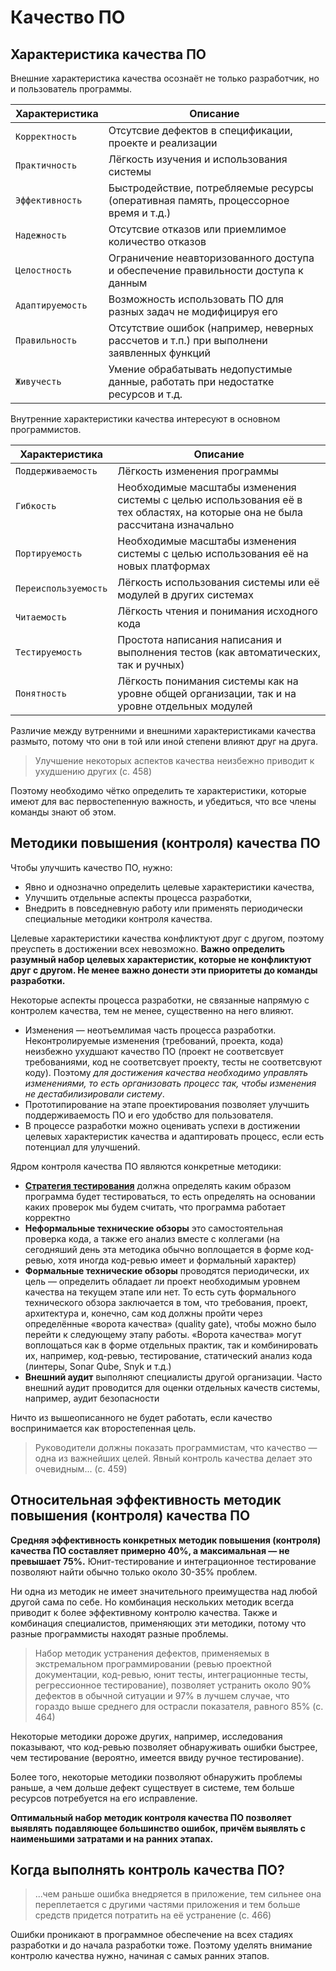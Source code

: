 # Качество ПО

## Характеристика качества ПО

Внешние характеристика качества осознаёт не только разработчик, но и пользователь программы.

| Характеристика   | Описание                                                                                 |
| ---------------- | ---------------------------------------------------------------------------------------- |
| `Корректность`   | Отсутсвие дефектов в спецификации, проекте и реализации                                  |
| `Практичность`   | Лёгкость изучения и использования системы                                                |
| `Эффективность`  | Быстродействие, потребляемые ресурсы (оперативная память, процессорное время и т.д.)     |
| `Надежность`     | Отсутсвие отказов или приемлимое количество отказов                                      |
| `Целостность`    | Ограничение неавторизованного доступа и обеспечение правильности доступа к данным        |
| `Адаптируемость` | Возможность использовать ПО для разных задач не модифицируя его                          |
| `Правильность`   | Отсутствие ошибок (например, неверных рассчетов и т.п.) при выполнени заявленных функций |
| `Живучесть`      | Умение обрабатывать недопустимые данные, работать при недостатке ресурсов и т.д.         |

Внутренние характеристики качества интересуют в основном программистов.

| Характеристика       | Описание                                                                                                                     |
| -------------------- | ---------------------------------------------------------------------------------------------------------------------------- |
| `Поддерживаемость`   | Лёгкость изменения программы                                                                                                 |
| `Гибкость`           | Необходимые масштабы изменения системы с целью использования её в тех областях, на которые она не была рассчитана изначально |
| `Портируемость`      | Необходимые масштабы изменения системы с целью использования её на новых платформах                                          |
| `Переиспользуемость` | Лёгкость использования системы или её модулей в других системах                                                              |
| `Читаемость`         | Лёгкость чтения и понимания исходного кода                                                                                   |
| `Тестируемость`      | Простота написания написания и выполнения тестов (как автоматических, так и ручных)                                          |
| `Понятность`         | Лёгкость понимания системы как на уровне общей организации, так и на уровне отдельных модулей                                |

Различие между вутренними и внешними характеристиками качества размыто, потому что они в той или иной степени влияют друг на друга.

> Улучшение некоторых аспектов качества неизбежно приводит к ухудшению других (с. 458)

Поэтому необходимо чётко определить те характеристики, которые имеют для вас первостепенную важность, и убедиться, что все члены команды знают об этом.

## Методики повышения (контроля) качества ПО

Чтобы улучшить качество ПО, нужно:

- Явно и однозначно определить целевые характеристики качества,
- Улучшить отдельные аспекты процесса разработки,
- Внедрить в повседневную работу или применять периодически специальные методики контроля качества.

Целевые характеристики качества конфликтуют друг с другом, поэтому преуспеть в достижении всех невозможно. **Важно определить разумный набор целевых характеристик, которые не конфликтуют друг с другом. Не менее важно донести эти приоритеты до команды разработки.**

Некоторые аспекты процесса разработки, не связанные напрямую с контролем качества, тем не менее, существенно на него влияют.

- Изменения — неотъемлимая часть процесса разработки. Неконтролируемые изменения (требований, проекта, кода) неизбежно ухудшают качество ПО (проект не соответсвует требованиями, код не соответсвует проекту, тесты не соответсвуют коду). Поэтому _для достижения качества необходимо управлять изменениями, то есть организовать процесс так, чтобы изменения не дестабилизировали систему_.
- Прототипирование на этапе проектирования позволяет улучшить поддерживаемость ПО и его удобство для пользователя.
- В процессе разработки можно оценивать успехи в достижении целевых характеристик качества и адаптировать процесс, если есть потенциал для улучшений.

Ядром контроля качества ПО являются конкретные методики:

- **[Стратегия тестирования](chapter_22.md)** должна определять каким образом программа будет тестироваться, то есть определять на основании каких проверок мы будем считать, что программа работает корректно
- **Неформальные технические обзоры** это самостоятельная проверка кода, а также его анализ вместе с коллегами (на сегодняший день эта методика обычно воплощается в форме код-ревью, хотя иногда код-ревью имеет и формальный характер)
- **Формальные технические обзоры** проводятся периодически, их цель — определить обладает ли проект необходимым уровнем качества на текущем этапе или нет. То есть суть формального технического обзора заключается в том, что требования, проект, архитектура и, конечно, сам код должны пройти через определённые «‎ворота качества» (quality gate), чтобы можно было перейти к следующему этапу работы. «Ворота качества» могут воплощаться как в форме отдельных практик, так и комбинировать их, например, код-ревью, тестирование, статический анализ кода (линтеры, Sonar Qube, Snyk и т.д.)
- **Внешний аудит** выполняют специалисты другой организации. Часто внешний аудит проводится для оценки отдельных качеств системы, например, аудит безопасности

Ничто из вышеописанного не будет работать, если качество воспринимается как второстепенная цель.

> Руководители должны показать программистам, что качество — одна из важнейших целей. Явный контроль качества делает это очевидным... (с. 459)

## Относительная эффективность методик повышения (контроля) качества ПО

**Средняя эффективность конкретных методик повышения (контроля) качества ПО составляет примерно 40%, а максимальная — не превышает 75%.** Юнит-тестирование и интеграционное тестирование позволяют найти обычно только около 30-35% проблем.

Ни одна из методик не имеет значительного преимущества над любой другой сама по себе. Но комбинация нескольких методик всегда приводит к более эффективному контролю качества. Также и комбинация специалистов, применяющих эти методики, потому что разные программисты находят разные проблемы.

> Набор методик устранения дефектов, применяемых в экстремальном программировании (ревью проектной документации, код-ревью, юнит тесты, интеграционные тесты, регрессионное тестирование), позволяет устранить около 90% дефектов в обычной ситуации и 97% в лучшем случае, что гораздо выше среднего для острасли показателя, равного 85% (с. 464)

Некоторые методики дороже других, например, исследования показывают, что код-ревью позволяет обнаруживать ошибки быстрее, чем тестирование (вероятно, имеется ввиду ручное тестирование).

Более того, некоторые методики позволяют обнаружить проблемы раньше, а чем дольше дефект существует в системе, тем больше ресурсов потребуется на его исправление.

**Оптимальный набор методик контроля качества ПО позволяет выявлять подавляющее большинство ошибок, причём выявлять с наименьшими затратами и на ранних этапах.**

## Когда выполнять контроль качества ПО?

> ...чем раньше ошибка внедряется в приложение, тем сильнее она переплетается с другими частями приложения и тем больше средств придется потратить на её устранение (с. 466)

Ошибки проникают в программное обеспечение на всех стадиях разработки и до начала разработки тоже. Поэтому уделять внимание контролю качества нужно, начиная с самых ранних этапов.
